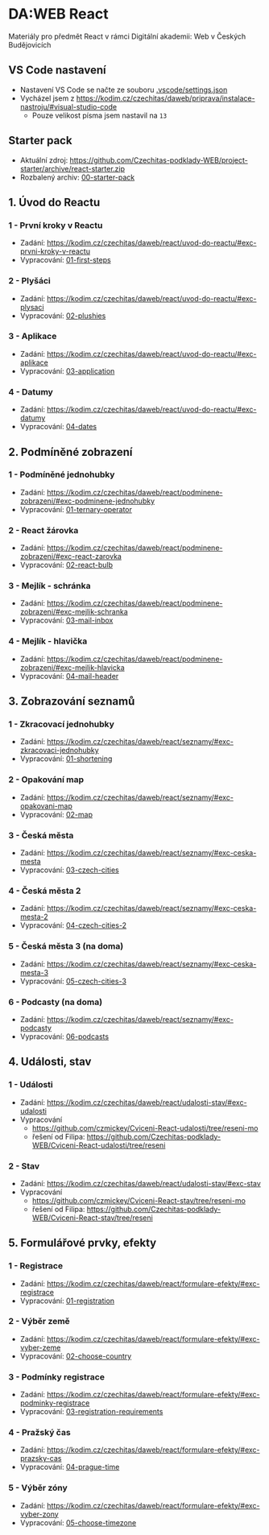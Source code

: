 # DA:WEB React

Materiály pro předmět React v rámci Digitální akademii: Web v Českých Budějovicích

## VS Code nastavení

- Nastavení VS Code se načte ze souboru [.vscode/settings.json](.vscode/settings.json)
- Vycházel jsem z https://kodim.cz/czechitas/daweb/priprava/instalace-nastroju/#visual-studio-code
  - Pouze velikost písma jsem nastavil na `13`

## Starter pack

- Aktuální zdroj: https://github.com/Czechitas-podklady-WEB/project-starter/archive/react-starter.zip
- Rozbalený archiv: [00-starter-pack](00-starter-pack)

## 1. Úvod do Reactu

### 1 - První kroky v Reactu

- Zadání: https://kodim.cz/czechitas/daweb/react/uvod-do-reactu/#exc-prvni-kroky-v-reactu
- Vypracování: [01-first-steps](01-react-start/01-first-steps)

### 2 - Plyšáci

- Zadání: https://kodim.cz/czechitas/daweb/react/uvod-do-reactu/#exc-plysaci
- Vypracování: [02-plushies](01-react-start/02-plushies)

### 3 - Aplikace

- Zadání: https://kodim.cz/czechitas/daweb/react/uvod-do-reactu/#exc-aplikace
- Vypracování: [03-application](01-react-start/03-application)

### 4 - Datumy

- Zadání: https://kodim.cz/czechitas/daweb/react/uvod-do-reactu/#exc-datumy
- Vypracování: [04-dates](01-react-start/04-dates)

## 2. Podmíněné zobrazení

### 1 - Podmíněné jednohubky

- Zadání: https://kodim.cz/czechitas/daweb/react/podminene-zobrazeni/#exc-podminene-jednohubky
- Vypracování: [01-ternary-operator](02-conditional-display/01-ternary-operator)

### 2 - React žárovka

- Zadání: https://kodim.cz/czechitas/daweb/react/podminene-zobrazeni/#exc-react-zarovka
- Vypracování: [02-react-bulb](02-conditional-display/02-react-bulb)

### 3 - Mejlík - schránka

- Zadání: https://kodim.cz/czechitas/daweb/react/podminene-zobrazeni/#exc-mejlik-schranka
- Vypracování: [03-mail-inbox](02-conditional-display/03-mail-inbox)

### 4 - Mejlík - hlavička

- Zadání: https://kodim.cz/czechitas/daweb/react/podminene-zobrazeni/#exc-mejlik-hlavicka
- Vypracování: [04-mail-header](02-conditional-display/04-mail-header)

## 3. Zobrazování seznamů

### 1 - Zkracovací jednohubky

- Zadání: https://kodim.cz/czechitas/daweb/react/seznamy/#exc-zkracovaci-jednohubky
- Vypracování: [01-shortening](03-lists/01-shortening)

### 2 - Opakování map

- Zadání: https://kodim.cz/czechitas/daweb/react/seznamy/#exc-opakovani-map
- Vypracování: [02-map](03-lists/02-map)

### 3 - Česká města

- Zadání: https://kodim.cz/czechitas/daweb/react/seznamy/#exc-ceska-mesta
- Vypracování: [03-czech-cities](03-lists/03-czech-cities)

### 4 - Česká města 2

- Zadání: https://kodim.cz/czechitas/daweb/react/seznamy/#exc-ceska-mesta-2
- Vypracování: [04-czech-cities-2](03-lists/04-czech-cities-2)

### 5 - Česká města 3 (na doma)

- Zadání: https://kodim.cz/czechitas/daweb/react/seznamy/#exc-ceska-mesta-3
- Vypracování: [05-czech-cities-3](03-lists/05-czech-cities-3)

### 6 - Podcasty (na doma)

- Zadání: https://kodim.cz/czechitas/daweb/react/seznamy/#exc-podcasty
- Vypracování: [06-podcasts](03-lists/06-podcasts)

## 4. Události, stav

### 1 - Události

- Zadání: https://kodim.cz/czechitas/daweb/react/udalosti-stav/#exc-udalosti
- Vypracování
  - https://github.com/czmickey/Cviceni-React-udalosti/tree/reseni-mo
  - řešení od Filipa: https://github.com/Czechitas-podklady-WEB/Cviceni-React-udalosti/tree/reseni

### 2 - Stav

- Zadání: https://kodim.cz/czechitas/daweb/react/udalosti-stav/#exc-stav
- Vypracování
  - https://github.com/czmickey/Cviceni-React-stav/tree/reseni-mo
  - řešení od Filipa: https://github.com/Czechitas-podklady-WEB/Cviceni-React-stav/tree/reseni

## 5. Formulářové prvky, efekty

### 1 - Registrace

- Zadání: https://kodim.cz/czechitas/daweb/react/formulare-efekty/#exc-registrace
- Vypracování: [01-registration](05-forms-and-effects/01-registration)

### 2 - Výběr země

- Zadání: https://kodim.cz/czechitas/daweb/react/formulare-efekty/#exc-vyber-zeme
- Vypracování: [02-choose-country](05-forms-and-effects/02-choose-country)

### 3 - Podmínky registrace

- Zadání: https://kodim.cz/czechitas/daweb/react/formulare-efekty/#exc-podminky-registrace
- Vypracování: [03-registration-requirements](05-forms-and-effects/03-registration-requirements)

### 4 - Pražský čas

- Zadání: https://kodim.cz/czechitas/daweb/react/formulare-efekty/#exc-prazsky-cas
- Vypracování: [04-prague-time](05-forms-and-effects/04-prague-time)

### 5 - Výběr zóny

- Zadání: https://kodim.cz/czechitas/daweb/react/formulare-efekty/#exc-vyber-zony
- Vypracování: [05-choose-timezone](05-forms-and-effects/05-choose-timezone)
